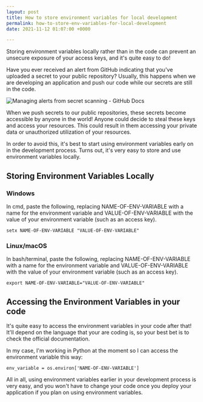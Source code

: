 ```yaml
---
layout: post
title: How to store environment variables for local development
permalink: how-to-store-env-variables-for-local-development
date: 2021-11-12 01:07:00 +0000

---
```

Storing environment variables locally rather than in the code can prevent an unsecure exposure of your access keys, and it's quite easy to do!

Have you ever received an alert from GitHub indicating that you've uploaded a secret to your public repository? Usually, this happens when we are developing an application and push our code while our secrets are still in the code. 

![Managing alerts from secret scanning - GitHub Docs](https://docs.github.com/assets/images/help/repository/secret-scanning-resolve-alert-ghe.png "GitHub secret scanning warning")

When we push secrets to our public repositories, these secrets become accessible by anyone in the world! Anyone could decide to steal these keys and access your resources. This could result in them accessing your private data or unauthorized utilization of your resources.

In order to avoid this, it's best to start using environment variables early on in the development process. Turns out, it's very easy to store and use environment variables locally.

## Storing Environment Variables Locally

### Windows

In cmd, paste the following, replacing NAME-OF-ENV-VARIABLE with a name for the environment variable and VALUE-OF-ENV-VARIABLE with the value of your environment variable (such as an access key).

    setx NAME-OF-ENV-VARIABLE "VALUE-OF-ENV-VARIABLE"

### Linux/macOS

In bash/terminal, paste the following, replacing NAME-OF-ENV-VARIABLE with a name for the environment variable and VALUE-OF-ENV-VARIABLE with the value of your environment variable (such as an access key).

    export NAME-OF-ENV-VARIABLE="VALUE-OF-ENV-VARIABLE"

## Accessing the Environment Variables in your code

It's quite easy to access the environment variables in your code after that! It'll depend on the language that your are coding is, so your best bet is to check the official documentation.

In my case, I'm working in Python at the moment so I can access the environment variable this way:

    env_variable = os.environ['NAME-OF-ENV-VARIABLE']

All in all, using environment variables earlier in your development process is very easy, and you won't have to change your code once you deploy your application if you plan on using environment variables.